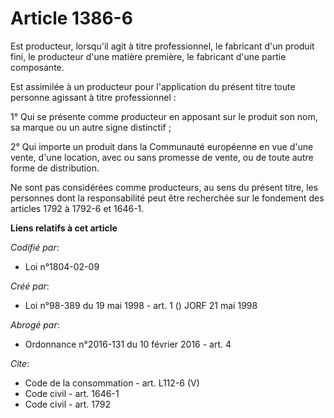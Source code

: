 # Article 1386-6

Est producteur, lorsqu'il agit à titre professionnel, le fabricant d'un produit fini, le producteur d'une matière première,
le fabricant d'une partie composante. 

Est assimilée à un producteur pour l'application du présent titre toute personne agissant à titre professionnel : 

1° Qui se présente comme producteur en apposant sur le produit son nom, sa marque ou un autre signe distinctif ; 

2° Qui importe un produit dans la Communauté européenne en vue d'une vente, d'une location, avec ou sans promesse de vente,
ou de toute autre forme de distribution. 

Ne sont pas considérées comme producteurs, au sens du présent titre, les personnes dont la responsabilité peut être
recherchée sur le fondement des articles 1792 à 1792-6 et 1646-1.

**Liens relatifs à cet article**

_Codifié par_:

  - Loi n°1804-02-09

_Créé par_:

  - Loi n°98-389 du 19 mai 1998 - art. 1 () JORF 21 mai 1998

_Abrogé par_:

  - Ordonnance n°2016-131 du 10 février 2016 - art. 4

_Cite_:

  - Code de la consommation - art. L112-6 (V)
  - Code civil - art. 1646-1
  - Code civil - art. 1792
